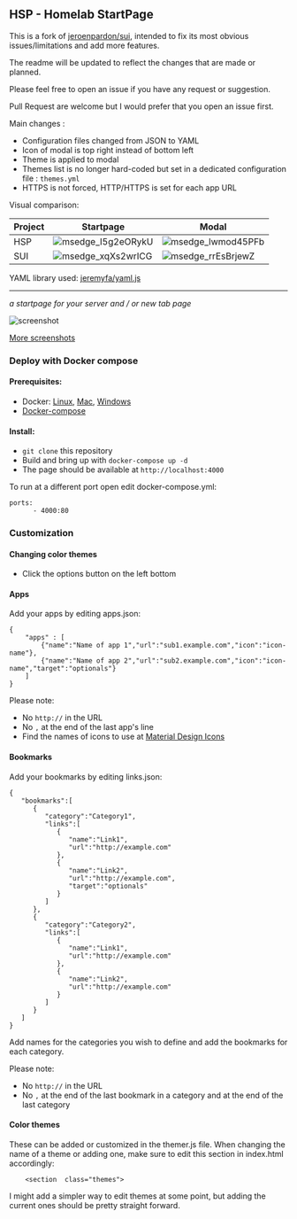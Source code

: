 ## HSP - Homelab StartPage

This is a fork of [jeroenpardon/sui](https://github.com/jeroenpardon/sui), intended to fix its most obvious issues/limitations and add more features.

The readme will be updated to reflect the changes that are made or planned.

Please feel free to open an issue if you have any request or suggestion.

Pull Request are welcome but I would prefer that you open an issue first.

Main changes :

- Configuration files changed from JSON to YAML
- Icon of modal is top right instead of bottom left
- Theme is applied to modal
- Themes list is no longer hard-coded but set in a dedicated configuration file : `themes.yml`
- HTTPS is not forced, HTTP/HTTPS is set for each app URL

Visual comparison:

Project|Startpage|Modal
-|-|-
HSP|![msedge_I5g2eORykU](https://user-images.githubusercontent.com/32496803/134809624-c21f29c8-c9f6-429c-b09b-7d02de9c7f32.png)|![msedge_lwmod45PFb](https://user-images.githubusercontent.com/32496803/134809371-e37075d1-0a8a-4be7-87a6-99b3a1e7f776.png)
SUI|![msedge_xqXs2wrICG](https://user-images.githubusercontent.com/32496803/134809359-5baee52c-b57e-400f-9ecd-8344074a8909.png)|![msedge_rrEsBrjewZ](https://user-images.githubusercontent.com/32496803/134809362-791d076f-d89c-46e7-b479-c8b8011184da.png)




YAML library used: [jeremyfa/yaml.js](https://github.com/jeremyfa/yaml.js)

---

*a startpage for your server and / or new tab page*

![screenshot](https://i.imgur.com/J4d7Q3D.png)

[More screenshots](https://imgur.com/a/FDVRIyw)

### Deploy with Docker compose

#### Prerequisites:
 - Docker: [Linux](https://docs.docker.com/install/linux/docker-ce/debian/), [Mac](https://hub.docker.com/editions/community/docker-ce-desktop-mac), [Windows](https://hub.docker.com/editions/community/docker-ce-desktop-windows)
 - [Docker-compose](https://docs.docker.com/compose/install/)

#### Install:

 - `git clone` this repository
 - Build and bring up with `docker-compose up -d`
 - The page should be available at  `http://localhost:4000`

To run at a different port open edit docker-compose.yml:

    ports:
          - 4000:80

### Customization

#### Changing color themes
 - Click the options button on the left bottom

#### Apps
Add your apps by editing apps.json:

    {
	    "apps" : [
		    {"name":"Name of app 1","url":"sub1.example.com","icon":"icon-name"},
		    {"name":"Name of app 2","url":"sub2.example.com","icon":"icon-name","target":"optionals"}
	    ]
    }

Please note:

 - No `http://` in the URL
 - No `,` at the end of the last app's line
 - Find the names  of icons to use at [Material Design Icons](https://materialdesignicons.com/)

#### Bookmarks
Add your bookmarks by editing links.json:

```
{
   "bookmarks":[
      {
         "category":"Category1",
         "links":[
            {
               "name":"Link1",
               "url":"http://example.com"
            },
            {
               "name":"Link2",
               "url":"http://example.com",
               "target":"optionals"
            }
         ]
      },
      {
         "category":"Category2",
         "links":[
            {
               "name":"Link1",
               "url":"http://example.com"
            },
            {
               "name":"Link2",
               "url":"http://example.com"
            }
         ]
      }
   ]
}
```
Add names for the categories you wish to define and add the bookmarks for each category.

Please note:

 - No `http://` in the URL
 - No `,` at the end of the last bookmark in a category and at the end of the last category


#### Color themes
These can be added or customized in the themer.js file. When changing the name of a theme or adding one, make sure to edit this section in index.html accordingly:

```
    <section  class="themes">
```

I might add a simpler way to edit themes at some point, but adding the current ones should be pretty straight forward.
